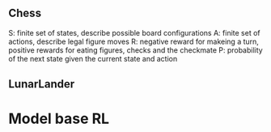 ## Chess
S: finite set of states, describe possible board configurations
A: finite set of actions, describe legal figure moves
R: negative reward for makeing a turn, positive rewards for eating figures, checks and the checkmate
P: probability of the next state given the current state and action

## LunarLander


# Model base RL